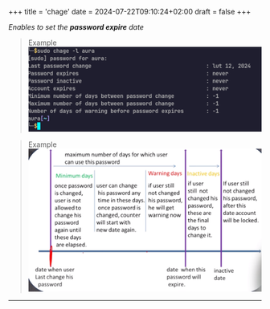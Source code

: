 +++
title = 'chage'
date = 2024-07-22T09:10:24+02:00
draft = false
+++

*Enables to set the **password expire** date*
 
 >Example
![Pasted_image_20240505083722.png](/static/Pasted_image_20240505083722.png)


>Example
 ![Pasted_image_20240505084134.png](/static/Pasted_image_20240505084134.png)
 
 ---
